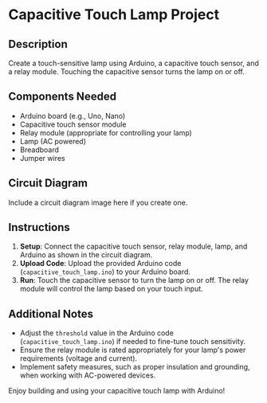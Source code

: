 # Capacitive Touch Lamp Project

## Description
Create a touch-sensitive lamp using Arduino, a capacitive touch sensor, and a relay module. Touching the capacitive sensor turns the lamp on or off.

## Components Needed
- Arduino board (e.g., Uno, Nano)
- Capacitive touch sensor module
- Relay module (appropriate for controlling your lamp)
- Lamp (AC powered)
- Breadboard
- Jumper wires

## Circuit Diagram
Include a circuit diagram image here if you create one.

## Instructions
1. **Setup**: Connect the capacitive touch sensor, relay module, lamp, and Arduino as shown in the circuit diagram.
2. **Upload Code**: Upload the provided Arduino code (`capacitive_touch_lamp.ino`) to your Arduino board.
3. **Run**: Touch the capacitive sensor to turn the lamp on or off. The relay module will control the lamp based on your touch input.

## Additional Notes
- Adjust the `threshold` value in the Arduino code (`capacitive_touch_lamp.ino`) if needed to fine-tune touch sensitivity.
- Ensure the relay module is rated appropriately for your lamp's power requirements (voltage and current).
- Implement safety measures, such as proper insulation and grounding, when working with AC-powered devices.

Enjoy building and using your capacitive touch lamp with Arduino!
